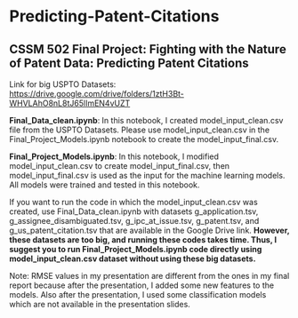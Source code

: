 # Predicting-Patent-Citations
## CSSM 502 Final Project: Fighting with the Nature of Patent Data: Predicting Patent Citations

Link for big USPTO Datasets: https://drive.google.com/drive/folders/1ztH3Bt-WHVLAhO8nL8tJ65lImEN4vUZT


**Final_Data_clean.ipynb**: In this notebook, I created model_input_clean.csv file from the USPTO Datasets. Please use model_input_clean.csv in the Final_Project_Models.ipynb notebook to create the model_input_final.csv.

**Final_Project_Models.ipynb**: In this notebook, I modified model_input_clean.csv to create model_input_final.csv, then model_input_final.csv is used as the input for the machine learning models. All models were trained and tested in this notebook.

If you want to run the code in which the model_input_clean.csv was created, use Final_Data_clean.ipynb with datasets g_application.tsv, g_assignee_disambiguated.tsv, g_ipc_at_issue.tsv, g_patent.tsv, and g_us_patent_citation.tsv that are available in the Google Drive link. **However, these datasets are too big, and running these codes takes time. Thus, I suggest you to run Final_Project_Models.ipynb code directly using model_input_clean.csv dataset without using these big datasets.**


Note: RMSE values in my presentation are different from the ones in my final report because after the presentation, I added some new features to the models. Also after the presentation, I used some classification models which are not available in the presentation slides.
